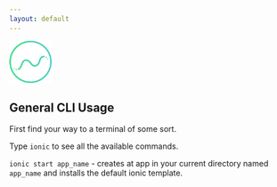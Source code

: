 ```yaml
---
layout: default
---
```


<img src="/img/analytics-preview.png" style="width: 76px">

General CLI Usage
---

First find your way to a terminal of some sort.

Type `ionic` to see all the available commands.

`ionic start app_name` - creates at app in your current directory named `app_name` and installs the default ionic template.

